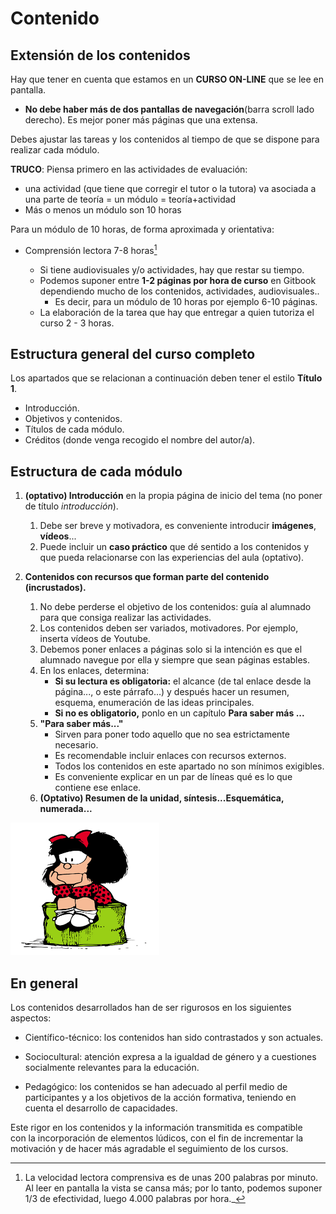 
# Contenido

## Extensión de los contenidos

Hay que tener en cuenta que estamos en un **CURSO ON-LINE** que se lee en pantalla.

- **No debe haber más de dos pantallas de navegación**(barra scroll lado derecho). Es mejor poner más páginas que una extensa.

Debes ajustar las tareas y los contenidos al tiempo de que se dispone para realizar cada módulo.

**TRUCO**: Piensa primero en las actividades de evaluación:
- una actividad (que tiene que corregir el tutor o la tutora) va asociada a una parte de teoría = un módulo = teoría+actividad
- Más o menos un módulo son 10 horas

Para un módulo de 10 horas, de forma aproximada y orientativa:

* Comprensión lectora 7-8 horas[^1]

    - Si tiene audiovisuales y/o actividades, hay que restar su tiempo.
    - Podemos suponer entre **1-2 páginas por hora de curso** en Gitbook dependiendo mucho de los contenidos, actividades, audiovisuales..
        - Es decir, para un módulo de 10 horas por ejemplo 6-10 páginas.

    * La elaboración de la tarea que hay que entregar a quien tutoriza el curso 2 - 3 horas.

## Estructura general del curso completo

Los apartados que se relacionan a continuación deben tener el estilo **Título 1**.
* Introducción.
* Objetivos y contenidos.
* Títulos de cada módulo.
* Créditos (donde venga recogido el nombre del autor/a).

## Estructura de cada módulo

1. **(optativo) Introducción** en la propia página de inicio del tema (no poner de título _introducción_).

    1. Debe ser breve y motivadora, es conveniente introducir **imágenes**, **vídeos**...
    2. Puede incluir un **caso práctico** que dé sentido a los contenidos y que pueda relacionarse con las experiencias del aula (optativo).

2. **Contenidos con recursos que forman parte del contenido (incrustados).**

    1. No debe perderse el objetivo de los contenidos: guía al alumnado para que consiga realizar las actividades.
    2. Los contenidos deben ser variados, motivadores. Por ejemplo, inserta vídeos de Youtube.
    3. Debemos poner enlaces a páginas solo si la intención es que el alumnado navegue por ella y siempre que sean páginas estables.
    4. En los enlaces, determina:
        * **Si su lectura es obligatoria:** el alcance (de tal enlace desde la página..., o este párrafo...) y después hacer un resumen, esquema, enumeración de las ideas principales.
        * **Si no es obligatorio,** ponlo en un capítulo **Para saber más ...**
    5. **"Para saber más..."** 
        * Sirven para poner todo aquello que no sea estrictamente necesario.
        * Es recomendable incluir enlaces con recursos externos.
        * Todos los contenidos en este apartado no son mínimos exigibles.
        * Es conveniente explicar en un par de líneas qué es lo que contiene ese enlace.
    6. **(Optativo) Resumen de la unidad, síntesis...Esquemática, numerada...**

![](img/descarga.png)

[^1]: La velocidad lectora comprensiva es de unas 200 palabras por minuto. 
Al leer en pantalla la vista se cansa más; por lo tanto, podemos suponer 1/3 de efectividad, luego 4.000 palabras por hora._

## En general

Los contenidos desarrollados han de ser rigurosos en los siguientes aspectos:

- Científico-técnico: los contenidos han sido contrastados y son actuales.

- Sociocultural: atención expresa a la igualdad de género y a cuestiones socialmente relevantes para la educación.

- Pedagógico: los contenidos se han adecuado al perfil medio de participantes y a los objetivos de la acción formativa, teniendo en cuenta el desarrollo de capacidades.

Este rigor en los contenidos y la información transmitida es compatible con la incorporación de elementos lúdicos, con el fin de incrementar la motivación y de hacer más agradable el seguimiento de los cursos.
